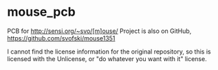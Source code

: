 # mouse_pcb
PCB for http://sensi.org/~svo/[m]ouse/
Project is also on GitHub, https://github.com/svofski/mouse1351

I cannot find the license information for the original repository, so this is licensed with the Unlicense, or "do whatever you want with it" license.
